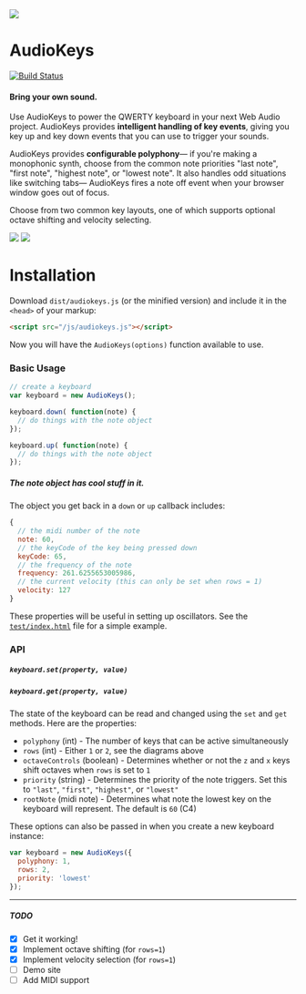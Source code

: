 <img src="https://raw.github.com/kylestetz/audiokeys/master/audiokeys.jpg" />

# AudioKeys

[![Build Status](https://travis-ci.org/kylestetz/AudioKeys.svg)](https://travis-ci.org/kylestetz/AudioKeys)

#### Bring your own sound.

Use AudioKeys to power the QWERTY keyboard in your next Web Audio project. AudioKeys provides **intelligent handling of key events**, giving you key up and key down events that you can use to trigger your sounds.

AudioKeys provides **configurable polyphony**— if you're making a monophonic synth, choose from the common note priorities "last note", "first note", "highest note", or "lowest note". It also handles odd situations like switching tabs— AudioKeys fires a note off event when your browser window goes out of focus.

Choose from two common key layouts, one of which supports optional octave shifting and velocity selecting.

<img src="https://raw.github.com/kylestetz/audiokeys/master/images/audiokeys-mapping-rows1.jpg" />

<img src="https://raw.github.com/kylestetz/audiokeys/master/images/audiokeys-mapping-rows2.jpg" />

# Installation

Download `dist/audiokeys.js` (or the minified version) and include it in the `<head>` of your markup:
```html
<script src="/js/audiokeys.js"></script>
```

Now you will have the `AudioKeys(options)` function available to use.

### Basic Usage

```javascript
// create a keyboard
var keyboard = new AudioKeys();

keyboard.down( function(note) {
  // do things with the note object
});

keyboard.up( function(note) {
  // do things with the note object
});
```

##### The note object has cool stuff in it.

The object you get back in a `down` or `up` callback includes:

```javascript
{
  // the midi number of the note
  note: 60,
  // the keyCode of the key being pressed down
  keyCode: 65,
  // the frequency of the note
  frequency: 261.6255653005986,
  // the current velocity (this can only be set when rows = 1)
  velocity: 127
}
```

These properties will be useful in setting up oscillators. See the [`test/index.html`](https://github.com/kylestetz/AudioKeys/blob/master/test/index.html) file for a simple example.

### API

##### `keyboard.set(property, value)`
##### `keyboard.get(property, value)`

The state of the keyboard can be read and changed using the `set` and `get` methods. Here are the properties:

- `polyphony` (int) - The number of keys that can be active simultaneously
- `rows` (int) - Either `1` or `2`, see the diagrams above
- `octaveControls` (boolean) - Determines whether or not the `z` and `x` keys shift octaves when `rows` is set to `1`
- `priority` (string) - Determines the priority of the note triggers. Set this to `"last"`, `"first"`, `"highest"`, or `"lowest"`
- `rootNote` (midi note) - Determines what note the lowest key on the keyboard will represent. The default is `60` (C4)

These options can also be passed in when you create a new keyboard instance:

```javascript
var keyboard = new AudioKeys({
  polyphony: 1,
  rows: 2,
  priority: 'lowest'
});
```

------------------------------------

##### TODO
- [x] Get it working!
- [x] Implement octave shifting (for `rows=1`)
- [x] Implement velocity selection (for `rows=1`)
- [ ] Demo site
- [ ] Add MIDI support